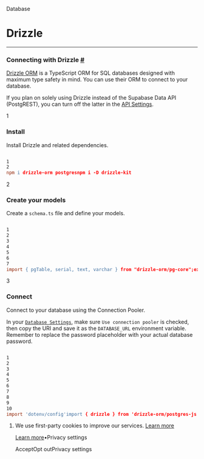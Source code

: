 Database

# Drizzle

* * *

### Connecting with Drizzle [\#](https://supabase.com/docs/guides/database/drizzle\#connecting-with-drizzle)

[Drizzle ORM](https://github.com/drizzle-team/drizzle-orm) is a TypeScript ORM for SQL databases designed with maximum type safety in mind. You can use their ORM to connect to your database.

If you plan on solely using Drizzle instead of the Supabase Data API (PostgREST), you can turn off the latter in the [API Settings](https://supabase.com/dashboard/project/_/settings/api).

1

### Install

Install Drizzle and related dependencies.

```flex

1
2
npm i drizzle-orm postgresnpm i -D drizzle-kit
```

2

### Create your models

Create a `schema.ts` file and define your models.

```flex

1
2
3
4
5
6
7
import { pgTable, serial, text, varchar } from "drizzle-orm/pg-core";export const users = pgTable('users', {  id: serial('id').primaryKey(),  fullName: text('full_name'),  phone: varchar('phone', { length: 256 }),});
```

3

### Connect

Connect to your database using the Connection Pooler.

In your [`Database Settings`](https://supabase.com/dashboard/project/_/settings/database), make sure `Use connection pooler` is checked, then copy the URI and save it as the `DATABASE_URL` environment variable. Remember to replace the password placeholder with your actual database password.

```flex

1
2
3
4
5
6
7
8
9
10
import 'dotenv/config'import { drizzle } from 'drizzle-orm/postgres-js'import postgres from 'postgres'const connectionString = process.env.DATABASE_URL// Disable prefetch as it is not supported for "Transaction" pool modeexport const client = postgres(connectionString, { prepare: false })export const db = drizzle(client);
```

1. We use first-party cookies to improve our services. [Learn more](https://supabase.com/privacy#8-cookies-and-similar-technologies-used-on-our-european-services)



   [Learn more](https://supabase.com/privacy#8-cookies-and-similar-technologies-used-on-our-european-services)•Privacy settings





   AcceptOpt outPrivacy settings